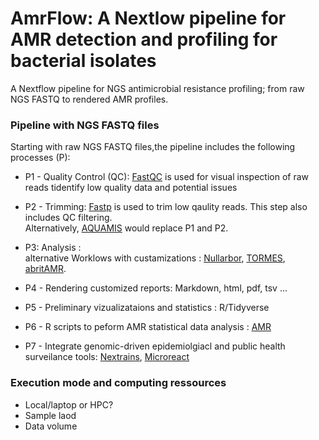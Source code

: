 # AmrFlow: A Nextlow pipeline for AMR detection and profiling for bacterial isolates
A Nextflow pipeline for NGS antimicrobial resistance profiling; from raw NGS FASTQ to rendered AMR profiles.

### Pipeline with NGS FASTQ files
Starting with raw NGS FASTQ files,the pipeline includes the following processes (P):

- P1 - Quality Control (QC): [FastQC](https://www.bioinformatics.babraham.ac.uk/projects/fastqc/) is used for visual inspection of raw reads tidentify low quality data and potential issues

- P2 - Trimming: [Fastp](https://github.com/OpenGene/fastp) is used to trim low qaulity reads. This step also includes QC filtering.\
    Alternatively, [AQUAMIS](https://gitlab.com/bfr_bioinformatics/AQUAMIS) would replace P1 and P2.
    
 - P3: Analysis : \
   alternative Worklows with custamizations : [Nullarbor](https://github.com/tseemann/nullarbor), [TORMES](https://github.com/nmquijada/tormes), [abritAMR](https://github.com/MDU-PHL/abritamr). 
   
   
 - P4 - Rendering customized reports:  Markdown, html, pdf, tsv ...

 - P5 - Preliminary vizualizataions and statistics : R/Tidyverse
 
 - P6 - R scripts to peform AMR statistical data analysis : [AMR](https://github.com/msberends/AMR)
 - P7 - Integrate genomic-driven epidemiolgiacl and public health surveilance tools: [Nextrains](https://nextstrain.org/), [Microreact](https://docs.microreact.org/)



### Execution mode and computing ressources
 - Local/laptop or HPC?
 - Sample laod
 - Data volume
